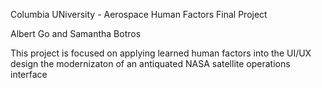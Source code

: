 Columbia UNiversity - Aerospace Human Factors Final Project

Albert Go and Samantha Botros

This project is focused on applying learned human factors into the UI/UX design the modernizaton of an antiquated NASA satellite operations interface
